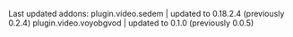 Last updated addons:
plugin.video.sedem | updated to 0.18.2.4 (previously 0.2.4)
plugin.video.voyobgvod | updated to 0.1.0 (previously 0.0.5)
